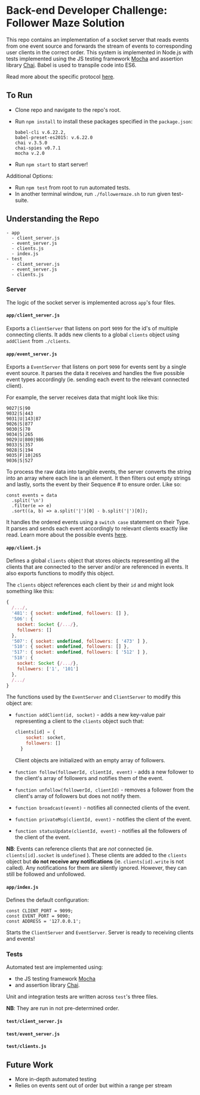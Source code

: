 # Back-end Developer Challenge: Follower Maze Solution


This repo contains an implementation of a socket server that reads events from one event source and forwards the stream of events to corresponding user clients in the correct order. This system is implemented in Node.js with tests implemented using the JS testing framework [Mocha](http://mochajs.org/) and assertion library [Chai](http://chaijs.com/). Babel is used to transpile code into ES6.

Read more about the specific protocol [here](./instructions.md##the-protocol).

## To Run
- Clone repo and navigate to the repo's root.
- Run `npm install` to install these packages specified in the `package.json`:

  ```
  babel-cli v.6.22.2,
  babel-preset-es2015: v.6.22.0
  chai v.3.5.0
  chai-spies v0.7.1
  mocha v.2.0
  ```

- Run `npm start` to start server!

Additional Options:
- Run `npm test` from root to run automated tests.
- In another terminal window, run `./followermaze.sh` to run given test-suite.

## Understanding the Repo

```
- app
  - client_server.js
  - event_server.js
  - clients.js
  - index.js
- test
  - client_server.js
  - event_server.js
  - clients.js
```

### Server

The logic of the socket server is implemented across `app`'s four files.

#### `app/client_server.js`
Exports a `ClientServer` that listens on port `9099` for the id's of multiple connecting clients. It adds new clients to a global `clients` object using `addClient` from `./clients`.

#### `app/event_server.js`
Exports a `EventServer` that listens on port `9090` for events sent by a single event source. It parses the data it receives and handles the five possible event types accordingly (ie. sending each event to the relevant connected client).

For example, the server receives data that might look like this:
```
9027|S|90
9032|S|443
9031|U|143|87
9026|S|877
9030|S|70
9034|S|265
9029|U|800|986
9033|S|357
9028|S|194
9035|F|10|265
9036|S|527
```

To process the raw data into tangible events, the server converts the string into an array where each line is an element. It then filters out empty strings and lastly, sorts the event by their Sequence # to ensure order. Like so:

```
const events = data
  .split('\n')
  .filter(e => e)
  .sort((a, b) => a.split('|')[0] - b.split('|')[0]);
```

It handles the ordered events using a `switch case` statement on their Type. It parses and sends each event accordingly to relevant clients exactly like read. Learn more about the possible events [here](./instructions.md#the-events).

#### `app/client.js`
Defines a global `clients` object that stores objects representing all the clients that are connected to the server and/or are referenced in events. It also exports functions to modify this object.

The `clients` object references each client by their `id` and might look something like this:
```js
{
  /.../,
  '481': { socket: undefined, followers: [] },
  '506': {
    socket: Socket {/.../},
    followers: []
  },
  '507': { socket: undefined, followers: [ '473' ] },
  '510': { socket: undefined, followers: [] },
  '517': { socket: undefined, followers: [ '512' ] },
  '518': {
    socket: Socket {/.../},
    followers: ['1', '101']
  },
  /.../
}
```

The functions used by the `EventServer` and `ClientServer` to modify this object are:

  + `function addClient(id, socket)` - adds a new key-value pair representing a client to the `clients` object such that:

    ```js
    clients[id] = {
        socket: socket,
        followers: []
      }
    ```

    Client objects are initialized with an empty array of followers.
  + `function follow(followerId, clientId, event)` - adds a new follower to the client's array of followers and notifies them of the event.
  + `function unfollow(followerId, clientId)` - removes a follower from the client's array of followers but does not notify them.
  + `function broadcast(event)` - notifies all connected clients of the event.
  + `function privateMsg(clientId, event)` - notifies the client of the event.
  + `function statusUpdate(clientId, event)` - notifies all the followers of the client of the event.

**NB**: Events can reference clients that are *not* connected (ie. `clients[id].socket` is `undefined` ). These clients are added to the `clients` object but **do not receive any notifications** (ie. `clients[id].write` is not called). Any notifications for them are silently ignored. However, they can still be followed and unfollowed.

#### `app/index.js`

Defines the default configuration:

```
const CLIENT_PORT = 9099;
const EVENT_PORT = 9090;
const ADDRESS = '127.0.0.1';
```

Starts the `ClientServer` and `EventServer`. Server is ready to receiving clients and events!

### Tests

Automated test are implemented using:
+ the JS testing framework [Mocha](http://mochajs.org/)
+ and assertion library [Chai](http://chaijs.com/).

Unit and integration tests are written across `test`'s three files.

**NB**: They are run in not pre-determined order.

#### `test/client_server.js`
#### `test/event_server.js`
#### `test/clients.js`

## Future Work
+ More in-depth automated testing
+ Relies on events sent out of order but within a range per stream
